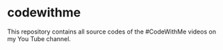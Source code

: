 # codewithme
This repository contains all source codes of the #CodeWithMe videos on my You Tube channel.

